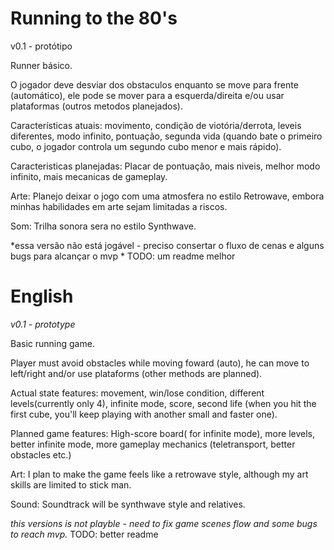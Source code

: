 # Running to the 80's
v0.1 - protótipo


Runner básico.

O jogador deve desviar dos obstaculos enquanto se move para frente (automático), ele pode se mover para a esquerda/direita e/ou usar plataformas (outros metodos planejados).


Características atuais: movimento, condição de viotória/derrota, leveis diferentes, modo infinito, pontuação, segunda vida (quando bate o primeiro cubo, o jogador controla um segundo cubo menor e mais rápido).

Caracteristicas planejadas: Placar de pontuação, mais niveis, melhor modo infinito, mais mecanicas de gameplay.


Arte: Planejo deixar o jogo com uma atmosfera no estilo Retrowave, embora minhas habilidades em arte sejam limitadas a riscos.

Som: Trilha sonora sera no estilo Synthwave.

*essa versão não está jogável - preciso consertar o fluxo de cenas e alguns bugs para alcançar o mvp *
TODO: um readme melhor





# English

*v0.1 - prototype*


Basic running game.

Player must avoid obstacles while moving foward (auto), he can move to left/right and/or use plataforms (other methods are planned). 


Actual state features: movement, win/lose condition, different levels(currently only 4), infinite mode, score, second life (when you hit the first cube, you'll keep playing with another small and faster one).

Planned game features: High-score board( for infinite mode), more levels, better infinite mode, more gameplay mechanics (teletransport, better obstacles etc.)



Art: I plan to make the game feels like a retrowave style, although my art skills are limited to stick man.

Sound: Soundtrack will be synthwave style and relatives.



*this versions is not playble - need to fix game scenes flow and some bugs to reach mvp.*
TODO: better readme
